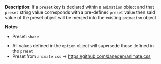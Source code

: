 __Description__: If a `preset` key is declared within a `animation` object and that `preset` string value corresponds with a pre-defined `preset` value then said value of the preset object will be merged into the existing `animation` object

__Notes__

+ Preset: `shake`
- All values defined in the `option` object will supersede those defined in the `preset`
- Preset from `animate.css` -> https://github.com/daneden/animate.css